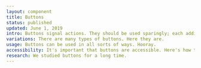 ```yaml
---
layout: component
title: Buttons
status: published
updated: June 1, 2019
intro: Buttons signal actions. They should be used sparingly; each additional button on a page reduces the visual prominence of a call to action. In contrast, links should lead users to another page or further information.
variations: There are many types of buttons. Here they are.
usage: Buttons can be used in all sorts of ways. Hooray.
accessibility: It's important that buttons are accessible. Here's how to ensure that.
research: We studied buttons for a long time.
---
```

